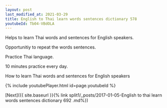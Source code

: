 ```yaml
---
layout: post
last_modified_at: 2021-03-29
title: English to Thai learn words sentences dictionary 578 
youtubeId: Tb04-VBdOLA
---
```

 
 
Helps to learn Thai words and sentences for English speakers.

Opportunitiy to repeat the words sentences. 

Practice Thai language. 
 
10 minutes practice every day. 
 
How to learn Thai words and sentences for English speakers 
 
{% include youtubePlayer.html id=page.youtubeId %}
 
 
[Next]({{ site.baseurl }}{% link  split1/_posts/2017-01-05-English to thai learn words sentences dictionary 692 .md%})
 
